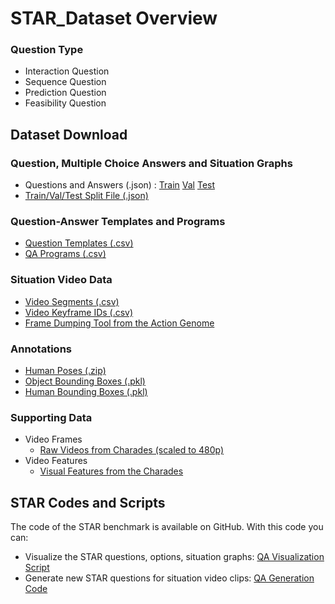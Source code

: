   # STAR_Dataset Overview

  ### Question Type
  - Interaction Question
  - Sequence Question
  - Prediction Question
  - Feasibility Question


  ## Dataset Download
  ### Question, Multiple Choice Answers and Situation Graphs
   - Questions and Answers (.json) : [Train](https://stardata.s3.amazonaws.com/Question_Answer_SituationGraph/STAR_train.json) [Val](https://stardata.s3.amazonaws.com/Question_Answer_SituationGraph/STAR_val.json) [Test](https://stardata.s3.amazonaws.com/Question_Answer_SituationGraph/STAR_test.json)
   - [Train/Val/Test Split File (.json)](https://stardata.s3.amazonaws.com/Question_Answer_SituationGraph/split_file.json)
  ### Question-Answer Templates and Programs
   - [Question Templates (.csv)](https://stardata.s3.amazonaws.com/Templates_Programs/QA_templates.csv)
   - [QA Programs (.csv)](https://stardata.s3.amazonaws.com/Templates_Programs/QA_programs.csv)
  ### Situation Video Data
   - [Video Segments (.csv)](https://stardata.s3.amazonaws.com/Situation_Video_Data/Video_Segments.csv)
   - [Video Keyframe IDs (.csv)](https://stardata.s3.amazonaws.com/Situation_Video_Data/Video_Keyframe_IDs.csv)
   - [Frame Dumping Tool from the Action Genome](https://github.com/JingweiJ/ActionGenome)
  ### Annotations
   - [Human Poses (.zip)](https://stardata.s3.amazonaws.com/Annotations/pose.zip)
   - [Object Bounding Boxes (.pkl)](https://stardata.s3.amazonaws.com/Annotations/object_bbox_and_relationship.pkl)
   - [Human Bounding Boxes (.pkl)](https://stardata.s3.amazonaws.com/Annotations/person_bbox.pkl)
    
  ### Supporting Data
  * Video Frames
    * [Raw Videos from Charades (scaled to 480p)](http://ai2-website.s3.amazonaws.com/data/Charades_v1_480.zip)
  * Video Features
    * [Visual Features from the Charades](https://prior.allenai.org/projects/charades)
    
  ## STAR Codes and Scripts  
  The code of the STAR benchmark is available on GitHub. With this code you can:
   * Visualize the STAR questions, options, situation graphs: [QA Visualization Script](https://github.com/csbobby/QAGeneration/tree/release/code/QA_show_script)
   * Generate new STAR questions for situation video clips: [QA Generation Code](https://github.com/csbobby/QAGeneration/tree/release/code)






